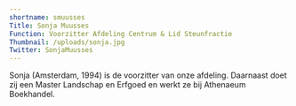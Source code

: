 ```yaml
---
shortname: smuusses
Title: Sonja Muusses
Function: Voorzitter Afdeling Centrum & Lid Steunfractie
Thumbnail: /uploads/sonja.jpg
Twitter: SonjaMuusses
---
```

Sonja (Amsterdam, 1994) is de voorzitter van onze afdeling. Daarnaast doet zij een Master Landschap en Erfgoed en werkt ze bij Athenaeum Boekhandel.

